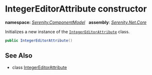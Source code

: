 # IntegerEditorAttribute constructor
**namespace:** *[Serenity.ComponentModel](../../README.md#serenity.componentmodel-namespace)*   **assembly**: *[Serenity.Net.Core](../../README.md)*

Initializes a new instance of the [`IntegerEditorAttribute`](../IntegerEditorAttribute.md) class.

```csharp
public IntegerEditorAttribute()
```

## See Also

* class [IntegerEditorAttribute](../IntegerEditorAttribute.md)
